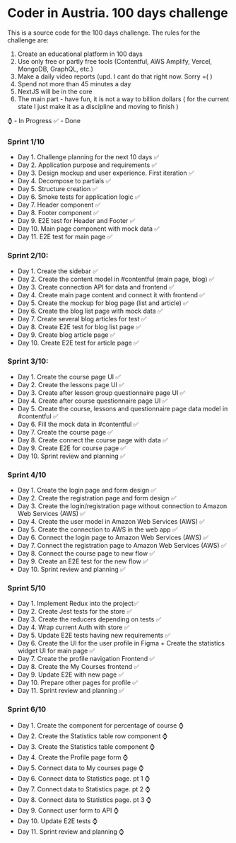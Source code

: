 # Coder in Austria. 100 days challenge

This is a source code for the 100 days challenge. The rules for the challenge are:

1. Create an educational platform in 100 days
2. Use only free or partly free tools  (Contentful, AWS Amplify, Vercel, MongoDB, GraphQL, etc.)
3. Make a daily video reports (upd. I cant do that right now. Sorry =( )
4. Spend not more than 45 minutes a day
5. NextJS will be in the core
6. The main part - have fun, it is not a way to billion dollars ( for the current state I just make it as a discipline and moving to finish )

⌚ - In Progress
✅ - Done

### Sprint 1/10
- Day 1. Challenge planning for the next 10 days ✅
- Day 2. Application purpose and requirements ✅
- Day 3. Design mockup and user experience. First iteration ✅
- Day 4. Decompose to partials ✅
- Day 5. Structure creation ✅
- Day 6. Smoke tests for application logic ✅
- Day 7. Header component ✅
- Day 8. Footer component ✅
- Day 9. E2E test for Header and Footer ✅
- Day 10. Main page component with mock data ✅
- Day 11. E2E test for main page ✅

### Sprint 2/10:
- Day 1. Create the sidebar ✅
- Day 2. Create the content model in #contentful (main page, blog) ✅
- Day 3. Create connection API for data and frontend ✅
- Day 4. Create main page content and connect it with frontend ✅
- Day 5. Create the mockup for blog page (list and article) ✅
- Day 6. Create the blog list page with mock data ✅
- Day 7. Create several blog articles for test ✅
- Day 8. Create E2E test for blog list page ✅
- Day 9. Create blog article page ✅
- Day 10. Create E2E test for article page ✅


### Sprint 3/10:
- Day 1. Create the course page UI ✅
- Day 2. Create the lessons page UI ✅
- Day 3. Create after lesson group questionnaire page UI ✅
- Day 4. Create after course questionnaire page UI ✅
- Day 5. Create the course, lessons and questionnaire  page data model in #contentful ✅
- Day 6. Fill the mock data in #contentful ✅
- Day 7. Create the course page ✅
- Day 8. Create connect the course page with data ✅
- Day 9. Create E2E for course page ✅
- Day 10. Sprint review and planning ✅

### Sprint 4/10
- Day 1. Create the login page and form design ✅
- Day 2. Create the registration page and form design ✅
- Day 3. Create the login/registration page without connection to Amazon Web Services (AWS) ✅
- Day 4. Create the user model in Amazon Web Services (AWS) ✅
- Day 5. Create the connection to AWS in the web app ✅
- Day 6. Connect the login page to Amazon Web Services (AWS) ✅
- Day 7. Connect the registration page to Amazon Web Services (AWS) ✅
- Day 8. Connect the course page to new flow ✅
- Day 9. Create an E2E test for the new flow ✅
- Day 10. Sprint review and planning ✅

### Sprint 5/10
- Day 1. Implement Redux into the project✅
- Day 2. Create Jest tests for the store ✅
- Day 3. Create the reducers depending on tests ✅
- Day 4. Wrap current Auth with store ✅
- Day 5. Update E2E tests having new requirements ✅
- Day 6. Create the UI for the user profile in Figma + Create the statistics widget UI for main page ✅
- Day 7. Create the profile navigation Frontend ✅
- Day 8. Create the My Courses frontend ✅
- Day 9. Update E2E with new page ✅
- Day 10. Prepare other pages for profile ✅
- Day 11. Sprint review and planning ✅

### Sprint 6/10
- Day 1. Create the component for percentage of course ⌚
- Day 2. Create the Statistics table row component ⌚
- Day 3. Create the Statistics table component ⌚
- Day 4. Create the Profile page form ⌚
- Day 5. Connect data to My courses page ⌚
- Day 6. Connect data to Statistics page. pt 1 ⌚
- Day 7. Connect data to Statistics page. pt 2 ⌚
- Day 8. Connect data to Statistics page. pt 3 ⌚
- Day 9. Connect user form to API ⌚
- Day 10. Update E2E tests ⌚
- Day 11. Sprint review and planning ⌚